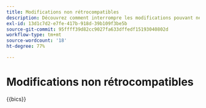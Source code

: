 ```yaml
---
title: Modifications non rétrocompatibles
description: Découvrez comment interrompre les modifications pouvant nécessiter des mises à jour de votre code personnalisé ou de votre extension.
exl-id: 13d1c7d2-e7fe-417b-918d-39b109f3be5b
source-git-commit: 95ffff39d82cc9027fa633dffedf15193040802d
workflow-type: tm+mt
source-wordcount: '18'
ht-degree: 77%

---
```


# Modifications non rétrocompatibles

{{bics}}

